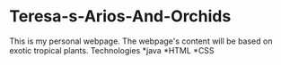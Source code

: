 # Teresa-s-Arios-And-Orchids
This is my personal webpage. The webpage's content will be based on exotic tropical plants.
Technologies
*java
*HTML
*CSS

